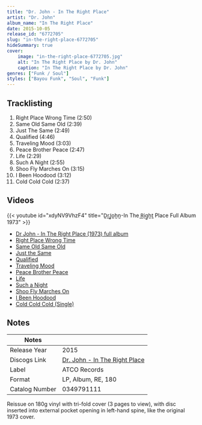 ```yaml
---
title: "Dr. John - In The Right Place"
artist: "Dr. John"
album_name: "In The Right Place"
date: 2015-10-05
release_id: "6772705"
slug: "in-the-right-place-6772705"
hideSummary: true
cover:
    image: "in-the-right-place-6772705.jpg"
    alt: "In The Right Place by Dr. John"
    caption: "In The Right Place by Dr. John"
genres: ["Funk / Soul"]
styles: ["Bayou Funk", "Soul", "Funk"]
---
```


## Tracklisting
1. Right Place Wrong Time (2:50)
2. Same Old Same Old (2:39)
3. Just The Same (2:49)
4. Qualified (4:46)
5. Traveling Mood (3:03)
6. Peace Brother Peace (2:47)
7. Life (2:29)
8. Such A Night (2:55)
9. Shoo Fly Marches On (3:15)
10. I Been Hoodood (3:12)
11. Cold Cold Cold (2:37)

## Videos
{{< youtube id="xdyNV9VhzF4" title="D̰r̰.̰J̰o̰h̰n̰-In The ̰R̰ḭg̰h̰t̰ Place Full Album 1973" >}}
- [Dr John - In The Right Place (1973) full album](https://www.youtube.com/watch?v=R44PkPUEDCM)
- [Right Place Wrong Time](https://www.youtube.com/watch?v=zw-2CTx4YgY)
- [Same Old Same Old](https://www.youtube.com/watch?v=R9FXjsc9uBs)
- [Just the Same](https://www.youtube.com/watch?v=aSfIvbQ39ZY)
- [Qualified](https://www.youtube.com/watch?v=ebnKMMqKMMc)
- [Traveling Mood](https://www.youtube.com/watch?v=ZBm_EW2qqAk)
- [Peace Brother Peace](https://www.youtube.com/watch?v=fPcIqqUhVtk)
- [Life](https://www.youtube.com/watch?v=03eYl97ZbUg)
- [Such a Night](https://www.youtube.com/watch?v=fj9lG30WzcA)
- [Shoo Fly Marches On](https://www.youtube.com/watch?v=xARxgZKQ0IE)
- [I Been Hoodood](https://www.youtube.com/watch?v=8abnes8TpW8)
- [Cold Cold Cold (Single)](https://www.youtube.com/watch?v=lO8RbsTX8Sg)


## Notes

| Notes          |             |
| ---------------| ----------- |
| Release Year   | 2015 |
| Discogs Link   | [Dr. John - In The Right Place](https://www.discogs.com/release/6772705-Dr-John-In-The-Right-Place) |
| Label          | ATCO Records |
| Format         | LP, Album, RE, 180 |
| Catalog Number | 0349791111 |

Reissue on 180g vinyl with tri-fold cover (3 pages to view), with disc inserted into external pocket opening in left-hand spine, like the original 1973 cover.

